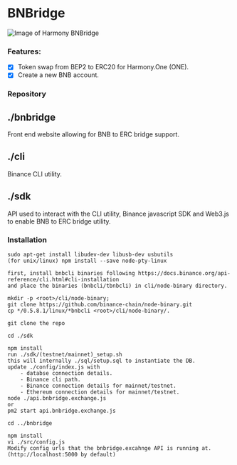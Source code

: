 # BNBridge

![Image of Harmony BNBridge](https://lh3.googleusercontent.com/Sga-OYWgE4f-Gqsu_qOp9ROswSh2IhZnfI0xWsW6dV9YbJZ87sCQbga3OnAPfcCJY_ulPTnLW5BNA54UhT0p5ez-9aVawyI6lzIYNNgOhWCDbvyuKXAqp7hLCeQ8BJFx9YICqJA61_RPEiR4n1DIk5V4qUHcmCeQdyoWuL74X0iOKBXeluvAsY973oF4v5eyrqcq2cOgMtlaykDMemhFPwYMBAMOJE8BChJOkiPZ2yOLV-gn1DCJu6-bbX61jL6Vopc0UJVc_cR3-DMdPKfqsdWi5wKh2Pd-QTNbP-FpV_JZR00jbJ7Vt-wBrF_M4AfzXmhBktZzK6J89vRV19-kbHHzJfCOtdAME3UckagvwiV1sFOWwMZIGu2VKaeDrU1c81hVjldYy9gf3Iog_EwsYhbaZ9JnXEYBHepiL7FkI0fBHyfBmcVz1BKiffiKqrEBtNvpGHgfDT2s3pySo77_yVcP6TUaBpzy9pCtV3aPRjMKVzFcwtMWlUv24LFBE-sOp-DzRJVpSb2pe_iIsvVl_o0SNAHgzJ1Trtt6q63atYjSxwLTig4NOOiKLjye3SN1tUzdBmquSTRhvQyRgyG5cEqWPSMdP5aBQSJ1YfGucZkI7ixuTH0ZlyxifBkLSqoGsUwnTbbL3AL46DQX8qt91o9QWZ-wO40w7MOv_7BQIn8NJB-mIvkI=w914-h448-no)

### Features:
- [x] Token swap from BEP2 to ERC20 for Harmony.One (ONE).
- [x] Create a new BNB account.

### Repository
## ./bnbridge
Front end website allowing for BNB to ERC bridge support.

## ./cli
Binance CLI utility.

## ./sdk
API used to interact with the CLI utility, Binance javascript SDK and Web3.js to enable BNB to ERC bridge utility.

### Installation
    sudo apt-get install libudev-dev libusb-dev usbutils
    (for unix/linux) npm install --save node-pty-linux

    first, install bnbcli binaries following https://docs.binance.org/api-reference/cli.html#cli-installation
    and place the binaries (bnbcli/tbnbcli) in cli/node-binary directory.

    mkdir -p <root>/cli/node-binary;
    git clone https://github.com/binance-chain/node-binary.git
    cp */0.5.8.1/linux/*bnbcli <root>/cli/node-binary/.

    git clone the repo

    cd ./sdk

    npm install
    run ./sdk/(testnet/mainnet)_setup.sh
    this will internally ./sql/setup.sql to instantiate the DB.
    update ./config/index.js with
        - databse connection details.
        - Binance cli path.
        - Binance connection details for mainnet/testnet.
        - Ethereum connection details for mainnet/testnet.
    node ./api.bnbridge.exchange.js
    or
    pm2 start api.bnbridge.exchange.js

    cd ../bnbridge

    npm install
    vi ./src/config.js
    Modify config urls that the bnbridge.excahnge API is running at. (http://localhost:5000 by default)
